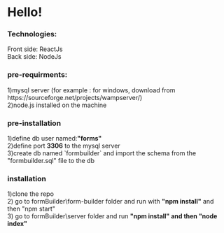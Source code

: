 <h1>Hello!</h1>
<h3>Technologies:</h3>
<p>Front side: ReactJs
<br/>
Back side: NodeJs	
<br/></p>
<h3> pre-requirments:</h3>
1)mysql server (for example : for windows, download from https://sourceforge.net/projects/wampserver/)<br/>
2)node.js installed on the machine
<br/>
<h3> pre-installation</h3>
1)define db user named:<strong>"forms"</strong>
<br/>
2)define port <strong>3306</strong> to the mysql server
<br/>
3)create db named `formbuilder` and import the schema from the "formbuilder.sql" file to the db 		
<br/>	
<h3>installation</h3>
1)clone the repo	
<br/>	
2) go to formBuilder\form-builder folder and run with <strong>"npm install"</strong> and then "npm start" 		
<br/>		
3) go to formBuilder\server folder and run <strong>"npm install" and then "node index"</strong></p>

	
